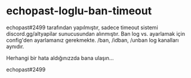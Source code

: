 # echopast-loglu-ban-timeout

echopast#2499 tarafından yapılmıştır, sadece timeout sistemi discord.gg/altyapilar sunucusundan alınmıştır. Ban log vs. ayarlamak için config'den ayarlamanız gerekmekte.
/ban, /idban, /unban log kanalları aynıdır. 

Herhangi bir hata aldığınızzda bana ulaşın...


echopast#2499
